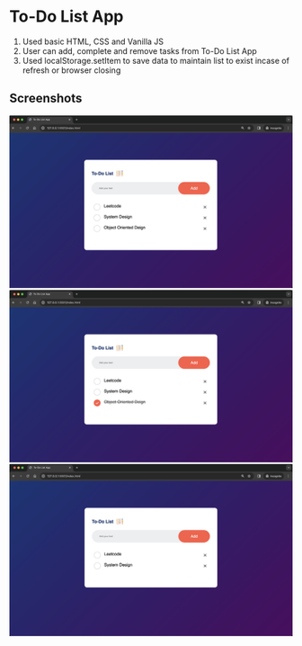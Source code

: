 # To-Do List App

1. Used basic HTML, CSS and Vanilla JS
2. User can add, complete and remove tasks from To-Do List App
3. Used localStorage.setItem to save data to maintain list to exist incase of refresh or browser closing

## Screenshots
![ss1](images/ss.png?raw=true "Screenshot1")
![ss1](images/ss2.png?raw=true "Screenshot1")
![ss1](images/ss3.png?raw=true "Screenshot1")

